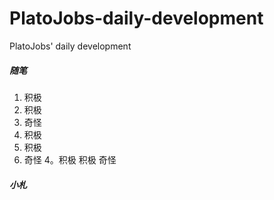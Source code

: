 # PlatoJobs-daily-development
PlatoJobs' daily development

##### 随笔
 1. 积极
 2. 积极
 3. 奇怪
 1. 积极
 2. 积极
 3. 奇怪
 4。积极
积极
奇怪

##### 小札
